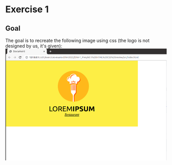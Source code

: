 # Exercise 1
## Goal
The goal is to recreate the following image using css (the logo is not designed by us, it's given):  
![an image we have to recreate](image/restaurant.png)

